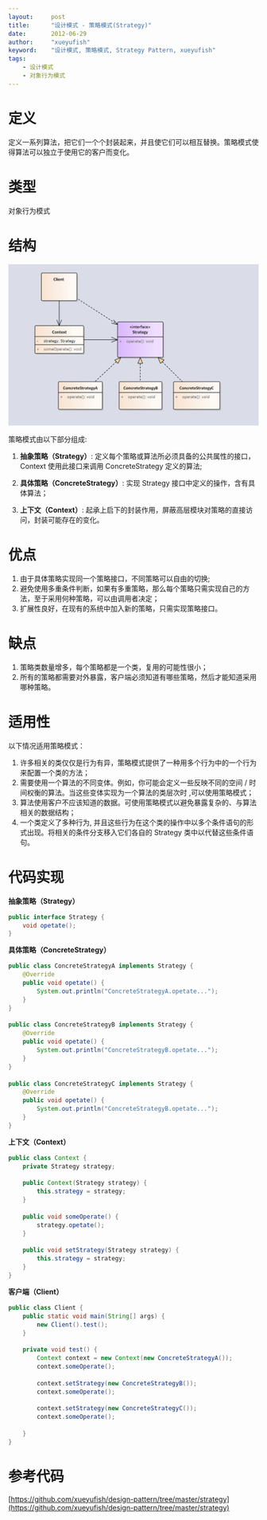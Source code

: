 ```yaml
---
layout:     post
title:      "设计模式 - 策略模式(Strategy)"
date:       2012-06-29
author:     "xueyufish"
keyword:    "设计模式, 策略模式, Strategy Pattern, xueyufish"
tags:
    - 设计模式
    - 对象行为模式
---
```


# 定义
定义一系列算法，把它们一个个封装起来，并且使它们可以相互替换。策略模式使得算法可以独立于使用它的客户而变化。

# 类型
对象行为模式

# 结构
![策略模式结构](/assets/attachment/design-pattern/a377258801ec102e4ccf0d07af0e4f37.png)

策略模式由以下部分组成:

1. **抽象策略（Strategy）**: 定义每个策略或算法所必须具备的公共属性的接口，Context 使用此接口来调用 ConcreteStrategy 定义的算法;

2. **具体策略（ConcreteStrategy）**: 实现 Strategy 接口中定义的操作，含有具体算法；

3. **上下文（Context）**: 起承上启下的封装作用，屏蔽高层模块对策略的直接访问，封装可能存在的变化。

# 优点

1. 由于具体策略实现同一个策略接口，不同策略可以自由的切换;
2. 避免使用多重条件判断，如果有多重策略，那么每个策略只需实现自己的方法，至于采用何种策略，可以由调用者决定；
3. 扩展性良好，在现有的系统中加入新的策略，只需实现策略接口。

# 缺点

1. 策略类数量增多，每个策略都是一个类，复用的可能性很小；
2. 所有的策略都需要对外暴露，客户端必须知道有哪些策略，然后才能知道采用哪种策略。

# 适用性

以下情况适用策略模式：

1. 许多相关的类仅仅是行为有异，策略模式提供了一种用多个行为中的一个行为来配置一个类的方法；
2. 需要使用一个算法的不同变体。例如，你可能会定义一些反映不同的空间 / 时间权衡的算法。当这些变体实现为一个算法的类层次时 ,可以使用策略模式；
3. 算法使用客户不应该知道的数据。可使用策略模式以避免暴露复杂的、与算法相关的数据结构；
4. 一个类定义了多种行为, 并且这些行为在这个类的操作中以多个条件语句的形式出现。将相关的条件分支移入它们各自的 Strategy 类中以代替这些条件语句。

# 代码实现

**抽象策略（Strategy）**
```java
public interface Strategy {
    void opetate();
}
```

**具体策略（ConcreteStrategy）**
```java
public class ConcreteStrategyA implements Strategy {
    @Override
    public void opetate() {
        System.out.println("ConcreteStrategyA.opetate...");
    }
}

public class ConcreteStrategyB implements Strategy {
    @Override
    public void opetate() {
        System.out.println("ConcreteStrategyB.opetate...");
    }
}

public class ConcreteStrategyC implements Strategy {
    @Override
    public void opetate() {
        System.out.println("ConcreteStrategyB.opetate...");
    }
}
```

**上下文（Context）**
```java
public class Context {
    private Strategy strategy;

    public Context(Strategy strategy) {
        this.strategy = strategy;
    }

    public void someOperate() {
        strategy.opetate();
    }

    public void setStrategy(Strategy strategy) {
        this.strategy = strategy;
    }
}
```

**客户端（Client）**
```java
public class Client {
    public static void main(String[] args) {
        new Client().test();
    }

    private void test() {
        Context context = new Context(new ConcreteStrategyA());
        context.someOperate();

        context.setStrategy(new ConcreteStrategyB());
        context.someOperate();

        context.setStrategy(new ConcreteStrategyC());
        context.someOperate();

    }
}
```

# 参考代码
[https://github.com/xueyufish/design-pattern/tree/master/strategy](https://github.com/xueyufish/design-pattern/tree/master/strategy)